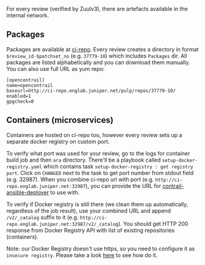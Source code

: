 For every review (verified by Zuulv3), there are artefacts available in the internal network.

## Packages
Packages are available at [ci-repo](http://ci-repo.englab.juniper.net/pulp/repos/). Every review creates a directory in format `$review_id-$patchset_no` (e.g. `37779-10`) which includes `Packages` dir. All packages are listed alphabetically and you can download them manually. You can also use full URL as yum repo:
```
[opencontrail]
name=opencontrail
baseurl=http://ci-repo.englab.juniper.net/pulp/repos/37779-10/
enabled=1
gpgcheck=0
```

## Containers (microservices)
Containers are hosted on ci-repo too, however every review sets up a separate docker registry on custom port. 

To verify what port was used for your review, go to the logs for container build job and then `ara` directory. There'll be a playbook called `setup-docker-registry.yaml` which contains task `setup-docker-registry : get registry port`. Click on `CHANGED` next to the task to get port number from stdout field (e.g. 32987). When you combine ci-repo url with port (e.g. `http://ci-repo.englab.juniper.net:32987`), you can provide the URL for [contrail-ansible-deployer](http://github.com/Juniper/contrail-ansible-deployer/) to use with. 

To verify if Docker registry is still there (we clean them up automatically, regardless of the job result), use your combined URL and append `/v2/_catalog` suffix to it (e.g. `http://ci-repo.englab.juniper.net:32987/v2/_catalog`). You should get HTTP 200 response from Docker Registry API with list of existing repositories (containers).

Note: our Docker Registry doesn't use https, so you need to configure it as `insecure registry`. Please take a look [here](https://docs.docker.com/registry/insecure/) to see how do it.